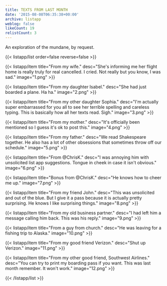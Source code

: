 ```yaml
---
title: TEXTS FROM LAST MONTH
date: '2015-08-08T06:35:38+00:00'
archive: listapp
weblog: false
likeCount: 19
relistCount: 3
---
```


An exploration of the mundane, by request.

<!--more-->

{{< listapp/list order=false reverse=false >}}

   {{< listapp/item title="From my wife."
      desc="She's informing me her flight home is really truly for real cancelled. I cried. Not really but you know, I was sad."
      image="1.png" >}}

   {{< listapp/item title="From my daughter Isabel."
      desc="She had just boarded a plane. Ha ha."
      image="2.png" >}}

   {{< listapp/item title="From my other daughter Sophia."
      desc="I'm actually super embarrassed for you all to see her terrible spelling and careless typing. This is basically how all her texts read. Sigh."
      image="3.png" >}}

   {{< listapp/item title="From my mother."
      desc="It's officially been mentioned so I guess it's ok to post this."
      image="4.png" >}}

   {{< listapp/item title="From my father."
      desc="We read Shakespeare together. He also has a lot of other obsessions that sometimes throw off our schedule."
      image="5.png" >}}

   {{< listapp/item title="From @ChrisK."
      desc="I was annoying him with unsolicited list app suggestions. Tongue in cheek in case it isn't obvious."
      image="6.png" >}}

   {{< listapp/item title="Bonus from @ChrisK."
      desc="He knows how to cheer me up."
      image="7.png" >}}

   {{< listapp/item title="From my friend John."
      desc="This was unsolicited and out of the blue. But I give it a pass because it is actually pretty surprising. He knows I like surprising things."
      image="8.png" >}}

   {{< listapp/item title="From my old business partner."
      desc="I had left him a message calling him back. This was his reply."
      image="9.png" >}}

   {{< listapp/item title="From a guy from church."
      desc="He was leaving for a fishing trip to Alaska."
      image="10.png" >}}

   {{< listapp/item title="From my good friend Verizon."
      desc="Shut up Verizon."
      image="11.png" >}}

   {{< listapp/item title="From my other good friend, Southwest Airlines."
      desc="You can try to print my boarding pass if you want. This was last month remember. It won't work."
      image="12.png" >}}

{{< /listapp/list >}}
